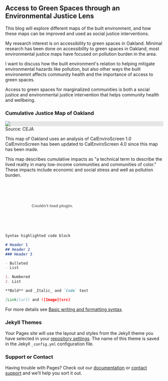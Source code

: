 ## Access to Green Spaces through an Environmental Justice Lens

This blog will explore different maps of the built environment, and how these maps can be improved and used as social justice interventions.

My research interest is on accessibility to green spaces in Oakland. Minimal research has been done on accessibility to green spaces in Oakland, most environmental justice maps have focused on pollution burden in the area. 

I want to discuss how the built environment's relation to helping mitigate environmental hazards like pollution, but also other ways the built environemnt affects community health and the importance of access to green spaces.

Access to green spaces for marginalized communities is both a social justice and environmental justice intervention that helps community health and wellbeing.

### Cumulative Justice Map of Oakland

<img style="display: block;-webkit-user-select: none;margin: auto;background-color: hsl(0, 0%, 90%);transition: background-color 300ms;" src="https://caleja.org/wp-content/uploads/2012/09/Oakland-CI-map.jpg">
Source: CEJA

This map of Oakland uses an analysis of CalEnviroScreen 1.0
CalEnviroScreen has been updated to CalEnviroScreen 4.0 since this map has been made.

This map describes cumulative impacts as "a technical term to describe the lived reality in many low-income communities and communities of color." These impacts include economic and social stress and well as pollution burden.

<embed type="application/x-google-chrome-pdf" src="chrome-extension://mhjfbmdgcfjbbpaeojofohoefgiehjai/4b802957-fc18-43d1-ba07-407fb81c078e" original-url="https://caleja.org/wp-content/uploads/2012/09/EJSM-statewide-CI-maps-IMPROVED.pdf" background-color="4283586137" javascript="allow" full-frame="">

```markdown
Syntax highlighted code block

# Header 1
## Header 2
### Header 3

- Bulleted
- List

1. Numbered
2. List

**Bold** and _Italic_ and `Code` text

[Link](url) and ![Image](src)
```

For more details see [Basic writing and formatting syntax](https://docs.github.com/en/github/writing-on-github/getting-started-with-writing-and-formatting-on-github/basic-writing-and-formatting-syntax).

### Jekyll Themes

Your Pages site will use the layout and styles from the Jekyll theme you have selected in your [repository settings](https://github.com/eligarcia1/EJ-Blog/settings/pages). The name of this theme is saved in the Jekyll `_config.yml` configuration file.

### Support or Contact

Having trouble with Pages? Check out our [documentation](https://docs.github.com/categories/github-pages-basics/) or [contact support](https://support.github.com/contact) and we’ll help you sort it out.
